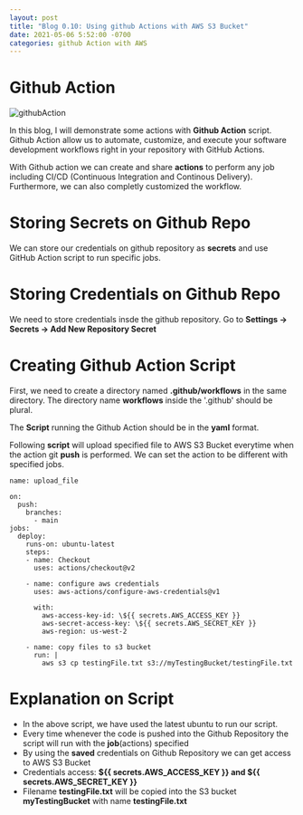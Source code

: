 ```yaml
---
layout: post
title: "Blog 0.10: Using github Actions with AWS S3 Bucket" 
date: 2021-05-06 5:52:00 -0700
categories: github Action with AWS
---
```


# Github Action

![githubAction](/assets/images/spring_21/blog_10/githubAction.png)

In this blog, I will demonstrate some actions with **Github Action** script. Github Action allow us to automate, customize, and execute your software development
workflows right in your repository with GitHub Actions. 

With Github action we can create and share **actions** to perform any job including CI/CD (Continuous Integration and Continous Delivery). Furthermore,
we can also completly customized the workflow.
 
# Storing Secrets on Github Repo

We can store our credentials on github repository as **secrets** and use GitHub Action script to run specific jobs.

# Storing Credentials on Github Repo

We need to store credentials insde the github repository. Go to **Settings -> Secrets -> Add New Repository Secret**

# Creating Github Action Script

First, we need to create a directory named **.github/workflows** in the same directory. The directory name **workflows** inside the '.github' should be plural.

The **Script** running the Github Action should be in the **yaml** format.

Following **script** will upload specified file to AWS S3 Bucket everytime when the action git **push** is performed. We can set the action to be different with specified jobs.

```
name: upload_file

on:
  push:
    branches:
      - main
jobs:
  deploy:
    runs-on: ubuntu-latest
    steps:
    - name: Checkout
      uses: actions/checkout@v2

    - name: configure aws credentials
      uses: aws-actions/configure-aws-credentials@v1

      with:
        aws-access-key-id: \${{ secrets.AWS_ACCESS_KEY }}
        aws-secret-access-key: \${{ secrets.AWS_SECRET_KEY }}
        aws-region: us-west-2

    - name: copy files to s3 bucket
      run: |
        aws s3 cp testingFile.txt s3://myTestingBucket/testingFile.txt

```
# Explanation on Script

* In the above script, we have used the latest ubuntu to run our script. 
* Every time whenever the code is pushed into the Github Repository the script will run with the **job**(actions) specified
* By using the **saved** credentials on Github Repository we can get access to AWS S3 Bucket
* Credentials access: **\${{ secrets.AWS_ACCESS_KEY }} and \${{ secrets.AWS_SECRET_KEY }}**
* Filename **testingFile.txt** will be copied into the S3 bucket **myTestingBucket** with name **testingFile.txt**

